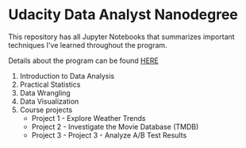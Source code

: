 # Udacity Data Analyst Nanodegree

This repository has all Jupyter Notebooks that summarizes important techniques I've learned throughout the program.

Details about the program can be found [HERE](https://www.udacity.com/course/data-analyst-nanodegree--nd002)

1. Introduction to Data Analysis
2. Practical Statistics
3. Data Wrangling
4. Data Visualization
5. Course projects
   * Project 1 - Explore Weather Trends
   * Project 2 - Investigate the Movie Database (TMDB)
   * Project 3 - Project 3 - Analyze A/B Test Results
